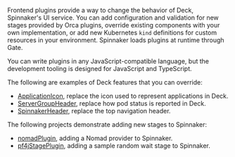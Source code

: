 Frontend plugins provide a way to change the behavior of Deck, Spinnaker's UI
service. You can add configuration and validation for new stages provided by
Orca plugins, override existing components with your own implementation, or add
new Kubernetes `kind` definitions for custom resources in your environment. Spinnaker loads plugins at runtime through Gate.

You can write plugins in any JavaScript-compatible language, but the development tooling is designed for JavaScript and TypeScript.

The following are examples of Deck features that you can override:

  - [ApplicationIcon], replace the icon used to represent applications in Deck.
  - [ServerGroupHeader], replace how pod status is reported in Deck.
  - [SpinnakerHeader], replace the top navigation header.

The following projects demonstrate adding new stages to Spinnaker:

  - [nomadPlugin], adding a Nomad provider to Spinnaker.
  - [pf4jStagePlugin], adding a sample random wait stage to Spinnaker.

[ApplicationIcon]: https://github.com/spinnaker/deck/blob/master/app/scripts/modules/core/src/application/ApplicationIcon.tsx
[SpinnakerHeader]: https://github.com/spinnaker/deck/blob/master/app/scripts/modules/core/src/header/SpinnakerHeader.tsx
[ServerGroupHeader]: https://github.com/spinnaker/deck/blob/master/app/scripts/modules/core/src/serverGroup/ServerGroupHeader.tsx
[nomadPlugin]: https://github.com/spinnaker-plugin-examples/nomadPlugin
[pf4jStagePlugin]: https://github.com/spinnaker-plugin-examples/pf4jStagePlugin